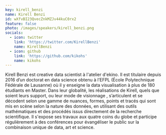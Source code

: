 ```yaml
---
key: kirell_benzi
name: Kirell Benzi
id: wXfvBI23QvecZnkMZJv44kuC0rx2
feature: false
photo: /images/speakers/kirell_benzi.png
socials:
  - icon: twitter
    link: 'https://twitter.com/KirellBenzi'
    name: KirellBenzi
  - icon: github
    link: 'https://github.com/kikohs'
    name: kikohs
---
```

Kirell Benzi est creative data scientist à l'atelier d'ekino. Il est titulaire depuis 2016 d’un doctorat en data science obtenu à l’EFPL (École Polytechnique Fédérale de Lausanne) où il y enseigne la data visualisation à plus de 180 étudiants en Master.
Dans leur globalité, les réalisations de Kirell, quels que soient leurs support,  ou leur mode de visionnage , s’articulent et se décodent selon une gamme de nuances, formes, points et tracés qui sont mis en scène selon la nature des données, en utilisant des outils mathématiques et des procédés issus directement de la recherche scientifique. Il s'expose ses travaux aux quatre coins du globe et participe régulièrement à des conférences pour évangéliser le public sur la combinaison unique de data, art et science.